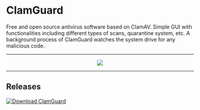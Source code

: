 # ClamGuard
Free and open source antivirus software based on ClamAV.
Simple GUI with functionalities including different types of scans, quarantine system, etc.
A background process of ClamGuard watches the system drive for any malicious code.  

---

<p align="center">
<img src="https://user-images.githubusercontent.com/64513428/139042686-87e9d2fa-c747-4cd7-9f6a-b1395c1ef540.png" />
</p>

---

## Releases
[![Download ClamGuard](https://a.fsdn.com/con/app/sf-download-button)](https://sourceforge.net/projects/clamguard/files/latest/download)
